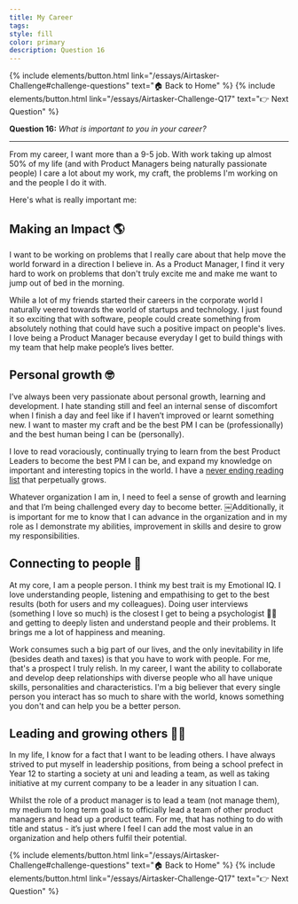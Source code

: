 ```yaml
---
title: My Career
tags:
style: fill
color: primary
description: Question 16
---
```

{% include elements/button.html link="/essays/Airtasker-Challenge#challenge-questions" text="🏠 Back to Home" %}
{% include elements/button.html link="/essays/Airtasker-Challenge-Q17" text="👉 Next Question" %}

**Question 16:** *What is important to you in your career?*

---

From my career, I want more than a 9-5 job. With work taking up almost 50% of my life (and with Product Managers being naturally passionate people) I care a lot about my work, my craft, the problems I'm working on and the people I do it with.

Here's what is really important me:

## Making an Impact 🌎

I want to be working on problems that I really care about that help move the world forward in a direction I believe in. As a Product Manager, I find it very hard to work on problems that don't truly excite me and make me want to jump out of bed in the morning.

While a lot of my friends started their careers in the corporate world I naturally veered towards the world of startups and technology. I just found it so exciting that with software, people could create something from absolutely nothing that could have such a positive impact on people's lives. I love being a Product Manager because everyday I get to build things with my team that help make people’s lives better.

## Personal growth 🤓

I’ve always been very passionate about personal growth, learning and development. I hate standing still and feel an internal sense of discomfort when I finish a day and feel like if I haven’t improved or learnt something new. I want to master my craft and be the best PM I can be (professionally) and the best human being I can be (personally).

I love to read voraciously, continually trying to learn from the best Product Leaders to become the best PM I can be, and expand my knowledge on important and interesting topics in the world. I have a <a href="https://trello.com/b/hU6iwmbR/books" target="_blank">never ending reading list</a> that perpetually grows.  

Whatever organization I am in, I need to feel a sense of growth and learning and that I’m being challenged every day to become better. ￼Additionally, it is important for me to know that I can advance in the organization and in my role as I demonstrate my abilities, improvement in skills and desire to grow my responsibilities.

## Connecting to people 👬

At my core, I am a people person. I think my best trait is my Emotional IQ. I love understanding people, listening and empathising to get to the best results (both for users and my colleagues). Doing user interviews (something I love so much) is the closest I get to being a psychologist 👨‍⚕️ and getting to deeply listen and understand people and their problems. It brings me a lot of happiness and meaning.

Work consumes such a big part of our lives, and the only inevitability in life (besides death and taxes) is that you have to work with people. For me, that's a prospect I truly relish. In my career, I want the ability to collaborate and develop deep relationships with diverse people who all have unique skills, personalities and characteristics. I'm a big believer that every single person you interact has so much to share with the world, knows something you don't and can help you be a better person.

## Leading and growing others 👨‍🏫

In my life, I know for a fact that I want to be leading others. I have always strived to put myself in leadership positions, from being a school prefect in Year 12 to starting a society at uni and leading a team, as well as taking initiative at my current company to be a leader in any situation I can.

Whilst the role of a product manager is to lead a team (not manage them), my medium to long term goal is to officially lead a team of other product managers and head up a product team. For me, that has nothing to do with title and status - it’s just where I feel I can add the most value in an organization and help others fulfil their potential.

<p class="text-center">
{% include elements/button.html link="/essays/Airtasker-Challenge#challenge-questions" text="🏠 Back to Home" %}
{% include elements/button.html link="/essays/Airtasker-Challenge-Q17" text="👉 Next Question" %}
</p>
